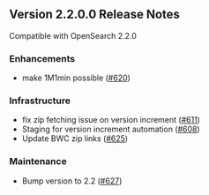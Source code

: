 ## Version 2.2.0.0 Release Notes

Compatible with OpenSearch 2.2.0


### Enhancements

* make 1M1min possible ([#620](https://github.com/opensearch-project/anomaly-detection/pull/620))

### Infrastructure

* fix zip fetching issue on version increment ([#611](https://github.com/opensearch-project/anomaly-detection/pull/611))
* Staging for version increment automation ([#608](https://github.com/opensearch-project/anomaly-detection/pull/608))
* Update BWC zip links ([#625](https://github.com/opensearch-project/anomaly-detection/pull/625))

### Maintenance

* Bump version to 2.2 ([#627](https://github.com/opensearch-project/anomaly-detection/pull/627))